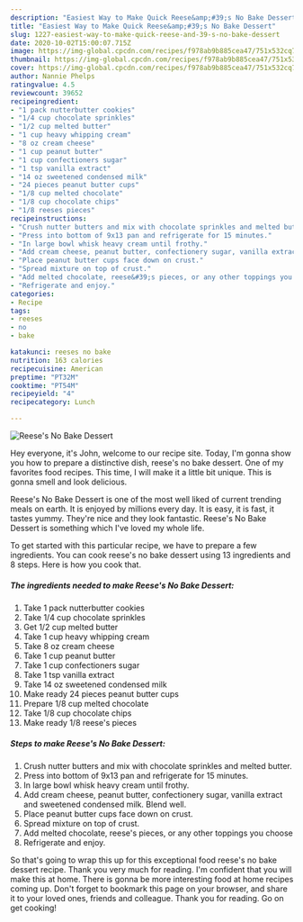 ```yaml
---
description: "Easiest Way to Make Quick Reese&amp;#39;s No Bake Dessert"
title: "Easiest Way to Make Quick Reese&amp;#39;s No Bake Dessert"
slug: 1227-easiest-way-to-make-quick-reese-and-39-s-no-bake-dessert
date: 2020-10-02T15:00:07.715Z
image: https://img-global.cpcdn.com/recipes/f978ab9b885cea47/751x532cq70/reeses-no-bake-dessert-recipe-main-photo.jpg
thumbnail: https://img-global.cpcdn.com/recipes/f978ab9b885cea47/751x532cq70/reeses-no-bake-dessert-recipe-main-photo.jpg
cover: https://img-global.cpcdn.com/recipes/f978ab9b885cea47/751x532cq70/reeses-no-bake-dessert-recipe-main-photo.jpg
author: Nannie Phelps
ratingvalue: 4.5
reviewcount: 39652
recipeingredient:
- "1 pack nutterbutter cookies"
- "1/4 cup chocolate sprinkles"
- "1/2 cup melted butter"
- "1 cup heavy whipping cream"
- "8 oz cream cheese"
- "1 cup peanut butter"
- "1 cup confectioners sugar"
- "1 tsp vanilla extract"
- "14 oz sweetened condensed milk"
- "24 pieces peanut butter cups"
- "1/8 cup melted chocolate"
- "1/8 cup chocolate chips"
- "1/8 reeses pieces"
recipeinstructions:
- "Crush nutter butters and mix with chocolate sprinkles and melted butter."
- "Press into bottom of 9x13 pan and refrigerate for 15 minutes."
- "In large bowl whisk heavy cream until frothy."
- "Add cream cheese, peanut butter, confectionery sugar, vanilla extract and sweetened condensed milk. Blend well."
- "Place peanut butter cups face down on crust."
- "Spread mixture on top of crust."
- "Add melted chocolate, reese&#39;s pieces, or any other toppings you choose"
- "Refrigerate and enjoy."
categories:
- Recipe
tags:
- reeses
- no
- bake

katakunci: reeses no bake 
nutrition: 163 calories
recipecuisine: American
preptime: "PT32M"
cooktime: "PT54M"
recipeyield: "4"
recipecategory: Lunch

---
```



![Reese&#39;s No Bake Dessert](https://img-global.cpcdn.com/recipes/f978ab9b885cea47/751x532cq70/reeses-no-bake-dessert-recipe-main-photo.jpg)

Hey everyone, it's John, welcome to our recipe site. Today, I'm gonna show you how to prepare a distinctive dish, reese&#39;s no bake dessert. One of my favorites food recipes. This time, I will make it a little bit unique. This is gonna smell and look delicious.



Reese&#39;s No Bake Dessert is one of the most well liked of current trending meals on earth. It is enjoyed by millions every day. It is easy, it is fast, it tastes yummy. They're nice and they look fantastic. Reese&#39;s No Bake Dessert is something which I've loved my whole life.


To get started with this particular recipe, we have to prepare a few ingredients. You can cook reese&#39;s no bake dessert using 13 ingredients and 8 steps. Here is how you cook that.

<!--inarticleads1-->

##### The ingredients needed to make Reese&#39;s No Bake Dessert:

1. Take 1 pack nutterbutter cookies
1. Take 1/4 cup chocolate sprinkles
1. Get 1/2 cup melted butter
1. Take 1 cup heavy whipping cream
1. Take 8 oz cream cheese
1. Take 1 cup peanut butter
1. Take 1 cup confectioners sugar
1. Take 1 tsp vanilla extract
1. Take 14 oz sweetened condensed milk
1. Make ready 24 pieces peanut butter cups
1. Prepare 1/8 cup melted chocolate
1. Take 1/8 cup chocolate chips
1. Make ready 1/8 reese&#39;s pieces




<!--inarticleads2-->

##### Steps to make Reese&#39;s No Bake Dessert:

1. Crush nutter butters and mix with chocolate sprinkles and melted butter.
1. Press into bottom of 9x13 pan and refrigerate for 15 minutes.
1. In large bowl whisk heavy cream until frothy.
1. Add cream cheese, peanut butter, confectionery sugar, vanilla extract and sweetened condensed milk. Blend well.
1. Place peanut butter cups face down on crust.
1. Spread mixture on top of crust.
1. Add melted chocolate, reese&#39;s pieces, or any other toppings you choose
1. Refrigerate and enjoy.




So that's going to wrap this up for this exceptional food reese&#39;s no bake dessert recipe. Thank you very much for reading. I'm confident that you will make this at home. There is gonna be more interesting food at home recipes coming up. Don't forget to bookmark this page on your browser, and share it to your loved ones, friends and colleague. Thank you for reading. Go on get cooking!

